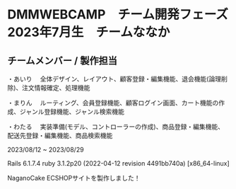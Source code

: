 # DMMWEBCAMP　チーム開発フェーズ　2023年7月生　チームななか

## チームメンバー / 製作担当
・あいり
　全体デザイン、レイアウト、顧客登録・編集機能、退会機能(論理削除)、注文情報確定、処理機能

・まりん
　ルーティング、会員登録機能、顧客ログイン画面、カート機能の作成、ジャンル登録機能、ジャンル検索機能

・わたる
　実装準備(モデル、コントローラーの作成)、商品登録・編集機能、配送先登録・編集機能、商品検索機能
 
2023/08/12 ~ 2023/08/29

Rails 6.1.7.4  ruby 3.1.2p20 (2022-04-12 revision 4491bb740a) [x86_64-linux]

NaganoCake ECSHOPサイトを製作しました！
